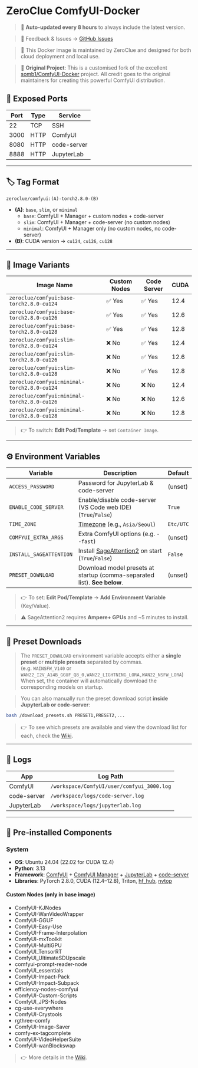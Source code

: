 # ZeroClue ComfyUI-Docker

> 🔄 **Auto-updated every 8 hours** to always include the latest version.

> 💬 Feedback & Issues → [GitHub Issues](https://github.com/ZeroClue/ComfyUI-Docker/issues)

> 🚀 This Docker image is maintained by ZeroClue and designed for both cloud deployment and local use.

> 🌟 **Original Project**: This is a customised fork of the excellent [somb1/ComfyUI-Docker](https://github.com/somb1/ComfyUI-Docker) project. All credit goes to the original maintainers for creating this powerful ComfyUI distribution.

## 🔌 Exposed Ports

| Port | Type | Service     |
| ---- | ---- | ----------- |
| 22   | TCP  | SSH         |
| 3000 | HTTP | ComfyUI     |
| 8080 | HTTP | code-server |
| 8888 | HTTP | JupyterLab  |

---

## 🏷️ Tag Format

```text
zeroclue/comfyui:(A)-torch2.8.0-(B)
```

* **(A)**: `base`, `slim`, or `minimal`
  * `base`: ComfyUI + Manager + custom nodes + code-server
  * `slim`: ComfyUI + Manager + code-server (no custom nodes)
  * `minimal`: ComfyUI + Manager only (no custom nodes, no code-server)
* **(B)**: CUDA version → `cu124`, `cu126`, `cu128`

---

## 🧱 Image Variants

| Image Name                            | Custom Nodes | Code Server | CUDA |
| ------------------------------------- | ------------ | ----------- | ---- |
| `zeroclue/comfyui:base-torch2.8.0-cu124` | ✅ Yes        | ✅ Yes      | 12.4 |
| `zeroclue/comfyui:base-torch2.8.0-cu126` | ✅ Yes        | ✅ Yes      | 12.6 |
| `zeroclue/comfyui:base-torch2.8.0-cu128` | ✅ Yes        | ✅ Yes      | 12.8 |
| `zeroclue/comfyui:slim-torch2.8.0-cu124` | ❌ No         | ✅ Yes      | 12.4 |
| `zeroclue/comfyui:slim-torch2.8.0-cu126` | ❌ No         | ✅ Yes      | 12.6 |
| `zeroclue/comfyui:slim-torch2.8.0-cu128` | ❌ No         | ✅ Yes      | 12.8 |
| `zeroclue/comfyui:minimal-torch2.8.0-cu124` | ❌ No         | ❌ No       | 12.4 |
| `zeroclue/comfyui:minimal-torch2.8.0-cu126` | ❌ No         | ❌ No       | 12.6 |
| `zeroclue/comfyui:minimal-torch2.8.0-cu128` | ❌ No         | ❌ No       | 12.8 |

> 👉 To switch: **Edit Pod/Template** → set `Container Image`.

---

## ⚙️ Environment Variables

| Variable                | Description                                                                | Default   |
| ----------------------- | -------------------------------------------------------------------------- | --------- |
| `ACCESS_PASSWORD`       | Password for JupyterLab & code-server                                      | (unset)   |
| `ENABLE_CODE_SERVER`    | Enable/disable code-server (VS Code web IDE) (`True`/`False`)             | `True`    |
| `TIME_ZONE`             | [Timezone](https://en.wikipedia.org/wiki/List_of_tz_database_time_zones) (e.g., `Asia/Seoul`)   | `Etc/UTC` |
| `COMFYUI_EXTRA_ARGS`    | Extra ComfyUI options (e.g. `--fast`)                        | (unset)   |
| `INSTALL_SAGEATTENTION` | Install [SageAttention2](https://github.com/thu-ml/SageAttention) on start (`True`/`False`) | `False`    |
| `PRESET_DOWNLOAD`       | Download model presets at startup (comma-separated list). **See below**.                  | (unset)   |

> 👉 To set: **Edit Pod/Template** → **Add Environment Variable** (Key/Value).

> ⚠️ SageAttention2 requires **Ampere+ GPUs** and ~5 minutes to install.

---

## 🔧 Preset Downloads

> The `PRESET_DOWNLOAD` environment variable accepts either a **single preset** or **multiple presets** separated by commas.\
> (e.g. `WAINSFW_V140` or `WAN22_I2V_A14B_GGUF_Q8_0,WAN22_LIGHTNING_LORA,WAN22_NSFW_LORA`) \
> When set, the container will automatically download the corresponding models on startup.

> You can also manually run the preset download script **inside JupyterLab or code-server**:

```bash
bash /download_presets.sh PRESET1,PRESET2,...
```

> 👉 To see which presets are available and view the download list for each, check the [Wiki](https://github.com/ZeroClue/ComfyUI-Docker/wiki/PRESET_DOWNLOAD).

---

## 📁 Logs

| App         | Log Path                                   |
| ----------- | ------------------------------------------ |
| ComfyUI     | `/workspace/ComfyUI/user/comfyui_3000.log` |
| code-server | `/workspace/logs/code-server.log`          |
| JupyterLab  | `/workspace/logs/jupyterlab.log`           |

---

## 🧩 Pre-installed Components

### System

* **OS**: Ubuntu 24.04 (22.02 for CUDA 12.4)
* **Python**: 3.13
* **Framework**: [ComfyUI](https://github.com/comfyanonymous/ComfyUI) + [ComfyUI Manager](https://github.com/Comfy-Org/ComfyUI-Manager) + [JupyterLab](https://jupyter.org/) + [code-server](https://github.com/coder/code-server)
* **Libraries**: PyTorch 2.8.0, CUDA (12.4–12.8), Triton, [hf\_hub](https://huggingface.co/docs/huggingface_hub), [nvtop](https://github.com/Syllo/nvtop)

#### Custom Nodes (only in **base** image)

* ComfyUI-KJNodes
* ComfyUI-WanVideoWrapper
* ComfyUI-GGUF
* ComfyUI-Easy-Use
* ComfyUI-Frame-Interpolation
* ComfyUI-mxToolkit
* ComfyUI-MultiGPU
* ComfyUI_TensorRT
* ComfyUI_UltimateSDUpscale
* comfyui-prompt-reader-node
* ComfyUI_essentials
* ComfyUI-Impact-Pack
* ComfyUI-Impact-Subpack
* efficiency-nodes-comfyui
* ComfyUI-Custom-Scripts
* ComfyUI_JPS-Nodes
* cg-use-everywhere
* ComfyUI-Crystools
* rgthree-comfy
* ComfyUI-Image-Saver
* comfy-ex-tagcomplete
* ComfyUI-VideoHelperSuite
* ComfyUI-wanBlockswap

> 👉 More details in the [Wiki](https://github.com/ZeroClue/ComfyUI-Docker/wiki/Custom-Nodes).

